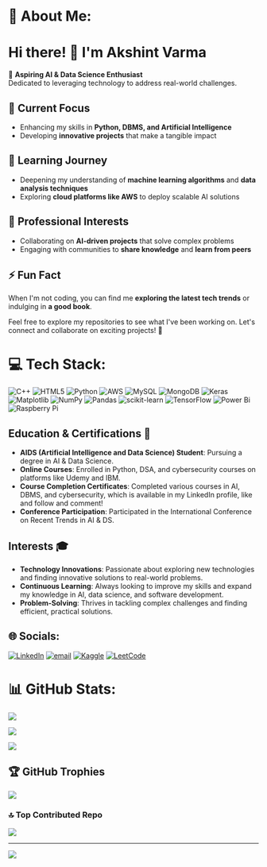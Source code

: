 # 💫 About Me:

# Hi there! 👋 I'm Akshint Varma  

🚀 **Aspiring AI & Data Science Enthusiast**  
Dedicated to leveraging technology to address real-world challenges.

## 🔭 Current Focus  
- Enhancing my skills in **Python, DBMS, and Artificial Intelligence**  
- Developing **innovative projects** that make a tangible impact  

## 🌱 Learning Journey  
- Deepening my understanding of **machine learning algorithms** and **data analysis techniques**  
- Exploring **cloud platforms like AWS** to deploy scalable AI solutions  

## 💼 Professional Interests  
- Collaborating on **AI-driven projects** that solve complex problems  
- Engaging with communities to **share knowledge** and **learn from peers**  

## ⚡ Fun Fact  
When I'm not coding, you can find me **exploring the latest tech trends** or indulging in **a good book**.  

Feel free to explore my repositories to see what I've been working on. Let's connect and collaborate on exciting projects! 🚀  


# 💻 Tech Stack:
![C++](https://img.shields.io/badge/c++-%2300599C.svg?style=for-the-badge&logo=c%2B%2B&logoColor=white) ![HTML5](https://img.shields.io/badge/html5-%23E34F26.svg?style=for-the-badge&logo=html5&logoColor=white) ![Python](https://img.shields.io/badge/python-3670A0?style=for-the-badge&logo=python&logoColor=ffdd54) ![AWS](https://img.shields.io/badge/AWS-%23FF9900.svg?style=for-the-badge&logo=amazon-aws&logoColor=white) ![MySQL](https://img.shields.io/badge/mysql-4479A1.svg?style=for-the-badge&logo=mysql&logoColor=white) ![MongoDB](https://img.shields.io/badge/MongoDB-%234ea94b.svg?style=for-the-badge&logo=mongodb&logoColor=white) ![Keras](https://img.shields.io/badge/Keras-%23D00000.svg?style=for-the-badge&logo=Keras&logoColor=white) ![Matplotlib](https://img.shields.io/badge/Matplotlib-%23ffffff.svg?style=for-the-badge&logo=Matplotlib&logoColor=black) ![NumPy](https://img.shields.io/badge/numpy-%23013243.svg?style=for-the-badge&logo=numpy&logoColor=white) ![Pandas](https://img.shields.io/badge/pandas-%23150458.svg?style=for-the-badge&logo=pandas&logoColor=white) ![scikit-learn](https://img.shields.io/badge/scikit--learn-%23F7931E.svg?style=for-the-badge&logo=scikit-learn&logoColor=white) ![TensorFlow](https://img.shields.io/badge/TensorFlow-%23FF6F00.svg?style=for-the-badge&logo=TensorFlow&logoColor=white) ![Power Bi](https://img.shields.io/badge/power_bi-F2C811?style=for-the-badge&logo=powerbi&logoColor=black) ![Raspberry Pi](https://img.shields.io/badge/-Raspberry_Pi-C51A4A?style=for-the-badge&logo=Raspberry-Pi)

## Education & Certifications 🏅
- **AIDS (Artificial Intelligence and Data Science) Student**: Pursuing a degree in AI & Data Science.
- **Online Courses**: Enrolled in Python, DSA, and cybersecurity courses on platforms like Udemy and IBM.
- **Course Completion Certificates**: Completed various courses in AI, DBMS, and cybersecurity, which is available in my LinkedIn profile, like and follow and comment!
- **Conference Participation**: Participated in the International Conference on Recent Trends in AI & DS.

## Interests 🎓
- **Technology Innovations**: Passionate about exploring new technologies and finding innovative solutions to real-world problems.
- **Continuous Learning**: Always looking to improve my skills and expand my knowledge in AI, data science, and software development.
- **Problem-Solving**: Thrives in tackling complex challenges and finding efficient, practical solutions.

## 🌐 Socials:
[![LinkedIn](https://img.shields.io/badge/LinkedIn-%230077B5.svg?logo=linkedin&logoColor=white)](https://linkedin.com/in/Akshint-Varma) [![email](https://img.shields.io/badge/Email-D14836?logo=gmail&logoColor=white)](mailto:akshintv7@gmail.com) [![Kaggle](https://img.shields.io/badge/Kaggle-20BEFF.svg?logo=kaggle&logoColor=white)](https://www.kaggle.com/akshintvarma) [![LeetCode](https://img.shields.io/badge/LeetCode-FFA116.svg?logo=leetcode&logoColor=white)](https://leetcode.com/u/Akshint0407/)


# 📊 GitHub Stats:
![](https://github-readme-stats.vercel.app/api?username=Akshint0407&theme=dark&hide_border=false&include_all_commits=false&count_private=false)<br/>

![](https://github-readme-streak-stats.herokuapp.com/?user=Akshint0407&theme=dark&hide_border=false)<br/>

![](https://github-readme-stats.vercel.app/api/top-langs/?username=Akshint0407&theme=dark&hide_border=false&include_all_commits=false&count_private=false&layout=compact)

## 🏆 GitHub Trophies
![](https://github-profile-trophy.vercel.app/?username=Akshint0407&theme=radical&no-frame=false&no-bg=false&margin-w=4)

### 🔝 Top Contributed Repo
![](https://github-contributor-stats.vercel.app/api?username=Akshint0407&limit=5&theme=dark&combine_all_yearly_contributions=true)

---
[![](https://visitcount.itsvg.in/api?id=Akshint0407&icon=6&color=0)](https://visitcount.itsvg.in)
